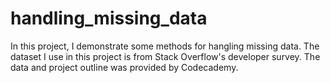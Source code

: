 # handling_missing_data
In this project, I demonstrate some methods for hangling missing data. The dataset I use in this project is from Stack Overflow's developer survey. The data and project outline was provided by Codecademy.
